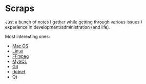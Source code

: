 # Scraps

Just a bunch of notes I gather while getting through various issues I experience in development/administration (and life).

Most interesting ones:

- [Mac OS](_Mac%20OS/mac-os-terminal-recipes.md)
- [Linux](_Linux/linux.md)
- [FFmpeg](ffmpeg/ffmpeg.md)
- [MySQL](SQL/MySQL/mysql.md)
- [Git](Git/git.md)
- [dotnet](dotnet/dotnet.md)
- [Qt](Qt/qt.md)

